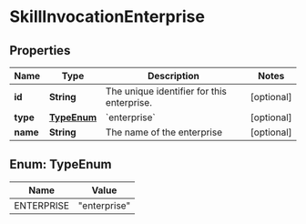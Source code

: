 

# SkillInvocationEnterprise


## Properties

| Name | Type | Description | Notes |
|------------ | ------------- | ------------- | -------------|
|**id** | **String** | The unique identifier for this enterprise. |  [optional] |
|**type** | [**TypeEnum**](#TypeEnum) | &#x60;enterprise&#x60; |  [optional] |
|**name** | **String** | The name of the enterprise |  [optional] |



## Enum: TypeEnum

| Name | Value |
|---- | -----|
| ENTERPRISE | &quot;enterprise&quot; |



